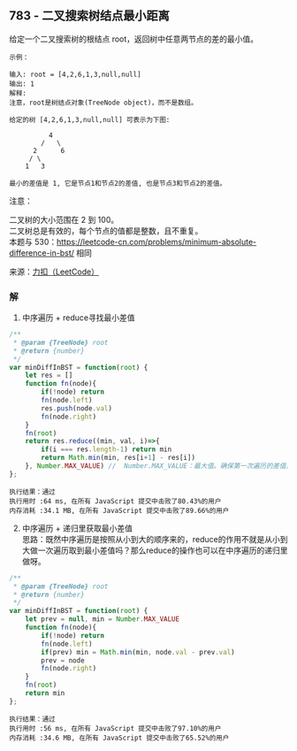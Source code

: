 ## 783 - 二叉搜索树结点最小距离
给定一个二叉搜索树的根结点 root，返回树中任意两节点的差的最小值。

```
示例：

输入: root = [4,2,6,1,3,null,null]
输出: 1
解释:
注意，root是树结点对象(TreeNode object)，而不是数组。

给定的树 [4,2,6,1,3,null,null] 可表示为下图:

          4
        /   \
      2      6
     / \    
    1   3  

最小的差值是 1, 它是节点1和节点2的差值, 也是节点3和节点2的差值。
```

注意：

二叉树的大小范围在 2 到 100。  
二叉树总是有效的，每个节点的值都是整数，且不重复。  
本题与 530：https://leetcode-cn.com/problems/minimum-absolute-difference-in-bst/ 相同

来源：[力扣（LeetCode）](https://leetcode-cn.com/problems/minimum-distance-between-bst-nodes)

### 解
1. 中序遍历 + reduce寻找最小差值
```js
/**
 * @param {TreeNode} root
 * @return {number}
 */
var minDiffInBST = function(root) {
    let res = []
    function fn(node){
        if(!node) return
        fn(node.left)
        res.push(node.val)
        fn(node.right)
    }
    fn(root)
    return res.reduce((min, val, i)=>{
        if(i === res.length-1) return min
        return Math.min(min, res[i+1] - res[i])
    }, Number.MAX_VALUE) //  Number.MAX_VALUE：最大值。确保第一次遍历的差值，否则res的第一个元素会被作为首个min值
};
```
```
执行结果：通过
执行用时 :64 ms, 在所有 JavaScript 提交中击败了80.43%的用户
内存消耗 :34.1 MB, 在所有 JavaScript 提交中击败了89.66%的用户
```

2. 中序遍历 + 递归里获取最小差值  
思路：既然中序遍历是按照从小到大的顺序来的，reduce的作用不就是从小到大做一次遍历取到最小差值吗？那么reduce的操作也可以在中序遍历的递归里做呀。
```js
/**
 * @param {TreeNode} root
 * @return {number}
 */
var minDiffInBST = function(root) {
    let prev = null, min = Number.MAX_VALUE
    function fn(node){
        if(!node) return
        fn(node.left)
        if(prev) min = Math.min(min, node.val - prev.val)
        prev = node
        fn(node.right)
    }
    fn(root)
    return min
};
```
```
执行结果：通过
执行用时 :56 ms, 在所有 JavaScript 提交中击败了97.10%的用户
内存消耗 :34.6 MB, 在所有 JavaScript 提交中击败了65.52%的用户
```

